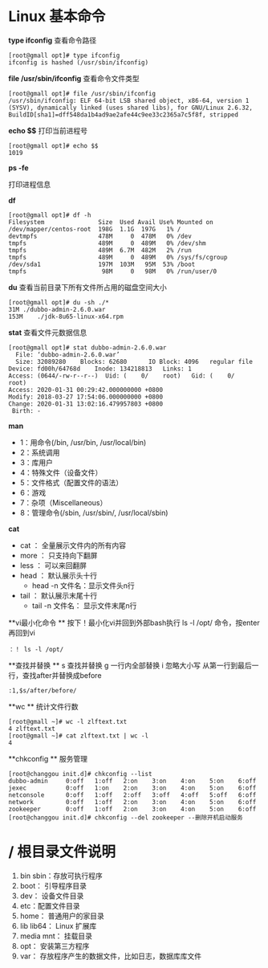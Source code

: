 # Linux 基本命令

**type ifconfig**
查看命令路径
```
[root@gmall opt]# type ifconfig
ifconfig is hashed (/usr/sbin/ifconfig)
```
**file /usr/sbin/ifconfig**
查看命令文件类型
```
[root@gmall opt]# file /usr/sbin/ifconfig
/usr/sbin/ifconfig: ELF 64-bit LSB shared object, x86-64, version 1 (SYSV), dynamically linked (uses shared libs), for GNU/Linux 2.6.32, BuildID[sha1]=dff548da1b4ad9ae2afe44c9ee33c2365a7c5f8f, stripped

```

**echo $$**
打印当前进程号
```
[root@gmall opt]# echo $$
1019

```

**ps -fe**

打印进程信息

**df**

```
[root@gmall opt]# df -h
Filesystem               Size  Used Avail Use% Mounted on
/dev/mapper/centos-root  198G  1.1G  197G   1% /
devtmpfs                 478M     0  478M   0% /dev
tmpfs                    489M     0  489M   0% /dev/shm
tmpfs                    489M  6.7M  482M   2% /run
tmpfs                    489M     0  489M   0% /sys/fs/cgroup
/dev/sda1                197M  103M   95M  53% /boot
tmpfs                     98M     0   98M   0% /run/user/0

```
**du**
查看当前目录下所有文件所占用的磁盘空间大小
```
[root@gmall opt]# du -sh ./*
31M	./dubbo-admin-2.6.0.war
153M	./jdk-8u65-linux-x64.rpm
```
**stat**
查看文件元数据信息

```
[root@gmall opt]# stat dubbo-admin-2.6.0.war 
  File: ‘dubbo-admin-2.6.0.war’
  Size: 32089280  	Blocks: 62680      IO Block: 4096   regular file
Device: fd00h/64768d	Inode: 134218813   Links: 1
Access: (0644/-rw-r--r--)  Uid: (    0/    root)   Gid: (    0/    root)
Access: 2020-01-31 00:29:42.000000000 +0800
Modify: 2018-03-27 17:54:06.000000000 +0800
Change: 2020-01-31 13:02:16.479957803 +0800
 Birth: -

```
**man**

- 1：用命令(/bin, /usr/bin, /usr/local/bin)
- 2：系统调用
- 3：库用户
- 4：特殊文件（设备文件）
- 5：文件格式（配置文件的语法）
- 6：游戏
- 7：杂项（Miscellaneous）
- 8：管理命令(/sbin, /usr/sbin/, /usr/local/sbin)

**cat**

+ cat ： 全量展示文件内的所有内容
+ more ： 只支持向下翻屏
+ less ： 可以来回翻屏
+ head ： 默认展示头十行
	- head -n 文件名：显示文件头n行
+ tail ： 默认展示末尾十行
	- tail -n 文件名： 显示文件末尾n行

**vi最小化命令 **
按下！最小化vi并回到外部bash执行 ls -l /opt/ 命令，按enter再回到vi

```
：！ ls -l /opt/
```

**查找并替换 **
s 查找并替换
g 一行内全部替换
i 忽略大小写
从第一行到最后一行，查找after并替换成before

```
:1,$s/after/before/
```

**wc **
统计文件行数

```
[root@gmall ~]# wc -l zlftext.txt 
4 zlftext.txt
[root@gmall ~]# cat zlftext.txt | wc -l
4
```

**chkconfig **
服务管理
~~~
[root@changgou init.d]# chkconfig --list
dubbo-admin    	0:off	1:off	2:on	3:on	4:on	5:on	6:off
jexec          	0:off	1:on	2:on	3:on	4:on	5:on	6:off
netconsole     	0:off	1:off	2:off	3:off	4:off	5:off	6:off
network        	0:off	1:off	2:on	3:on	4:on	5:on	6:off
zookeeper      	0:off	1:off	2:on	3:on	4:on	5:on	6:off
[root@changgou init.d]# chkconfig --del zookeeper --删除开机启动服务
~~~
# / 根目录文件说明
1. bin sbin：存放可执行程序
2. boot： 引导程序目录
3. dev： 设备文件目录
4. etc：配置文件目录
5. home： 普通用户的家目录
6. lib lib64： Linux 扩展库
7. media mnt： 挂载目录
8. opt： 安装第三方程序
9. var： 存放程序产生的数据文件，比如日志，数据库库文件